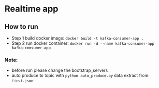 # Realtime app
## How to run
- Step 1 build docker image: ```docker build -t kafka-consumer-app .```
- Step 2 run docker container: ```docker run -d --name kafka-consumer-app kafka-consumer-app```

### Note:
-  before run please change the bootstrap_servers
- auto produce to topic with ```python auto_produce.py``` data extract from `first.json`
